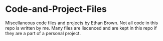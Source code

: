 # Code-and-Project-Files
Miscellaneous code files and projects by Ethan Brown.
Not all code in this repo is written by me. Many files are liscenced and are kept in this repo if they are a part of a personal project. 

